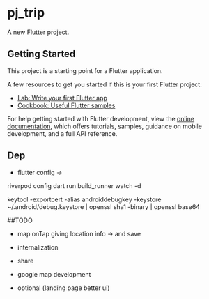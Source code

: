 # pj_trip

A new Flutter project.

## Getting Started

This project is a starting point for a Flutter application.

A few resources to get you started if this is your first Flutter project:

- [Lab: Write your first Flutter app](https://docs.flutter.dev/get-started/codelab)
- [Cookbook: Useful Flutter samples](https://docs.flutter.dev/cookbook)

For help getting started with Flutter development, view the
[online documentation](https://docs.flutter.dev/), which offers tutorials,
samples, guidance on mobile development, and a full API reference.

## Dep

- flutter config ->

riverpod config
dart run build_runner watch -d

keytool -exportcert -alias androiddebugkey -keystore ~/.android/debug.keystore | openssl sha1 -binary | openssl base64



##TODO 
- map onTap giving location info -> and save
- internalization
- share
- google map development

- optional (landing page better ui)





